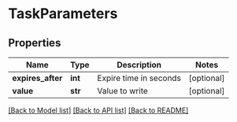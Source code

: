 # TaskParameters

## Properties
Name | Type | Description | Notes
------------ | ------------- | ------------- | -------------
**expires_after** | **int** | Expire time in seconds | [optional] 
**value** | **str** | Value to write | [optional] 

[[Back to Model list]](../README.md#documentation-for-models) [[Back to API list]](../README.md#documentation-for-api-endpoints) [[Back to README]](../README.md)


